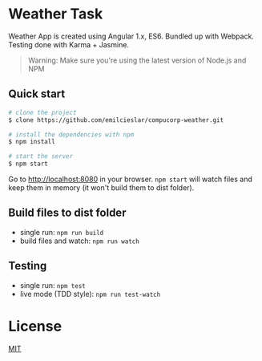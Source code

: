 # Weather Task

Weather App is created using Angular 1.x, ES6. Bundled up with Webpack. Testing done with Karma + Jasmine.

>Warning: Make sure you're using the latest version of Node.js and NPM

## Quick start

```bash
# clone the project
$ clone https://github.com/emilcieslar/compucorp-weather.git

# install the dependencies with npm
$ npm install

# start the server
$ npm start
```

Go to [http://localhost:8080](http://localhost:8080) in your browser. `npm start` will watch files and keep them in memory (it won't build them to dist folder).

## Build files to dist folder

* single run: `npm run build`
* build files and watch: `npm run watch`

## Testing

* single run: `npm test`
* live mode (TDD style): `npm run test-watch`

# License

[MIT](/LICENSE)
